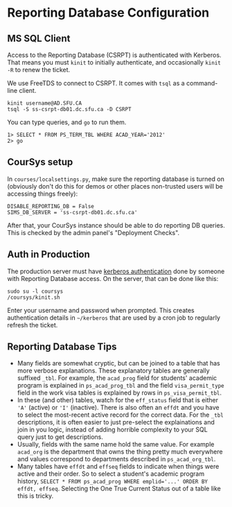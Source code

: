 # Reporting Database Configuration

## MS SQL Client

Access to the Reporting Database (CSRPT) is authenticated with Kerberos.
That means you must `kinit` to initially authenticate, and occasionally `kinit -R` to renew the ticket.

We use FreeTDS to connect to CSRPT. It comes with `tsql` as a command-line client.
```shell
kinit username@AD.SFU.CA
tsql -S ss-csrpt-db01.dc.sfu.ca -D CSRPT
```

You can type queries, and `go` to run them.
```
1> SELECT * FROM PS_TERM_TBL WHERE ACAD_YEAR='2012'
2> go
```


## CourSys setup

In `courses/localsettings.py`, make sure the reporting database is turned on (obviously don't do this for demos or other places non-trusted users will be accessing things freely):

    DISABLE_REPORTING_DB = False
    SIMS_DB_SERVER = 'ss-csrpt-db01.dc.sfu.ca'

After that, your CourSys instance should be able to do reporting DB queries. This is checked by the admin panel's "Deployment Checks".

## Auth in Production

The production server must have [kerberos authentication](https://www.rcg.sfu.ca/workstations/kerberos.html#q-22-the-answer-to-q-21-isn-t-good-enough-i-need-my-processes-to-run-unattended-for-weeks) done by someone with Reporting Database access. On the server, that can be done like this:
```shell
sudo su -l coursys
/coursys/kinit.sh
```
Enter your username and password when prompted. This creates authentication details in `~/kerberos` that are used by a cron job to regularly refresh the ticket.


## Reporting Database Tips

- Many fields are somewhat cryptic, but can be joined to a table that has more verbose explanations.
 These explanatory tables are generally suffixed `_tbl`. 
 For example, the `acad_prog` field for students' academic program is explained in `ps_acad_prog_tbl` and the field `visa_permit_type` field in the work visa tables is explained by rows in `ps_visa_permit_tbl`.
- In these (and other) tables, watch for the `eff_status` field that is either `'A'` (active) or `'I'` (inactive). There is also often an `effdt` and you have to select the most-recent active record for the correct data.
 For the `_tbl` descriptions, it is often easier to just pre-select the explainations and join in you logic, instead of adding horrible complexity to your SQL query just to get descriptions.
- Usually, fields with the same name hold the same value. For example `acad_org` is the department that owns the thing pretty much everywhere and values correspond to departments described in `ps_acad_org_tbl`. 
- Many tables have `effdt` and `effseq` fields to indicate when things were active and their order.
 So to select a student's academic program history, `SELECT * FROM ps_acad_prog WHERE emplid='...' ORDER BY effdt, effseq`. Selecting the One True Current Status out of a table like this is tricky.
